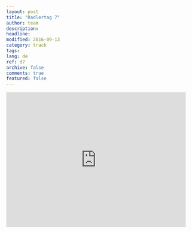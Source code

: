```yaml
---
layout: post
title: "Radlertag 7"
author: team
description: 
headline: 
modified: 2016-09-13
category: track
tags: 
lang: de
ref: d7
archive: false
comments: true
featured: false
---
```


<iframe width="480" height="360" src="http://track-kit.net/maps_s3/?v=embed&track=229813.gpx" frameborder="0" allowfullscreen></iframe>